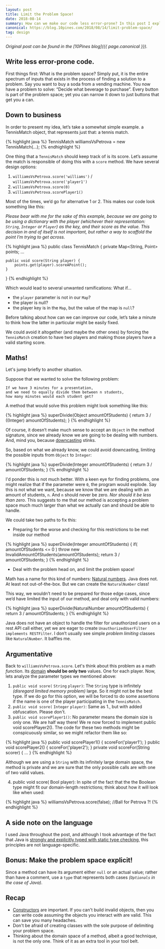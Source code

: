 ```yaml
---
layout: post
title: Limit the Problem Space!
date: 2018-08-14
summary: How can we make our code less error-prone? In this post I explore some of the ways we can do so. Join me!
canonical: https://blog.10pines.com/2018/08/14/limit-problem-space/
tag: design
---
```


_Original post can be found in the [10Pines blog]({{ page.canonical }})._

## Write less error-prone code.

First things first: What is the problem space?
Simply put, it is the entire spectrum of inputs that exists in the process of finding a solution to a problem.
Say you want to buy a soda from a vending machine. You now have a problem to solve: “Decide what beverage to purchase”. Every button is part of the problem space; yet you can narrow it down to just buttons that get you a can.

## Down to business

In order to present my idea, let’s take a somewhat simple example. a TennisMatch object, that represents just that: a tennis match.

{% highlight java %}
TennisMatch williamsVsPetrova = new TennisMatch(...);
{% endhighlight %}


One thing that a `TennisMatch` should keep track of is its score. Let’s assume the match is responsible of doing this with a `score` method. We have several design options:

  1. `williamsVsPetrova.score('williams')` / `williamsVsPetrova.score('player1')`
  2. `williamsVsPetrova.score(0)`
  3. `williamsVsPetrova.scorePlayer1()`

Most of the times, we’d go for alternative 1 or 2. This makes our code look something like this:

_Please bear with me for the sake of this example, because we are going to be using a dictionary with the player (whichever their representation: `String`, `Integer` or `Player`) as the key, and their score as the value. This decision in and of itself is not important, but rather a way to scaffold the point I’m trying to get across._

{% highlight java %}
public class TennisMatch {
    private Map<String, Point> points;
    ...
    
    public void score(String player) {
        points.get(player).scoreAPoint();
    }
}
{% endhighlight %}

Which would lead to several unwanted ramifications:
What if...

  - the `player` parameter is not in our `Map`?
  - the player is null?
  - the player key is in the `Map`, but the value of the map is `null`?

Before talking about how can we can improve our code, let’s take a minute to think how the latter in particular might be easily fixed.

We could avoid it altogether (and maybe the other ones) by forcing the `TennisMatch` creation to have two players and making those players have a valid starting score.

## Maths!

Let's jump briefly to another situation.

Suppose that we wanted to solve the following problem:

    If we have 3 minutes for a presentation,
    and we need to equally divide them between n students,
    how many minutes would each student get?

A method that would solve this problem might look something like this:


{% highlight java %}
superDivide(Object amountOfStudents) { 
  return 3 / ((Integer) amountOfStudents);
}
{% endhighlight %}

Of course, it doesn’t make much sense to accept an `Object` in the method signature, since we already know we are going to be dealing with numbers. And, mind you, because [downcasting](https://en.wikipedia.org/wiki/Downcasting) stinks.

So, based on what we already know, we could avoid downcasting, limiting the possible inputs from `Object` to `Integer`:

{% highlight java %}
superDivide(Integer amountOfStudents) {
  return 3 / amountOfStudents;
}
{% endhighlight %}

I'd ponder this is not much better.
With a keen eye for finding problems, one might realize that if the parameter were `0`, the program would explode.
Say this is not what we want, because we know that we are dealing with an amount of students, `n`. And `n` should never be zero. _Nor should it be less than zero_.
This suggests to me that our method is accepting a problem space much much larger than what we actually can and should be able to handle.

We could take two paths to fix this:

  - Preparing for the worse and checking for this restrictions to be met inside our method

{% highlight java %}
superDivide(Integer amountOfStudents) {
  if( amountOfStudents <= 0 )
    throw new InvalidAmountOfStudents(amountOfStudents);
  return 3 / amountOfStudents;
}
{% endhighlight %}


  - Deal with the problem head on, and limit the problem space!

Math has a name for this kind of numbers: [Natural numbers](https://en.wikipedia.org/wiki/Natural_number). Java does not. At least not out-of-the-box. But we can create the `NaturalNumber` class!

This way, we wouldn’t need to be prepared for those edge cases, since we’d have limited the input of our method, and deal only with valid numbers:

{% highlight java %}
superDivide(NaturalNumber amountOfStudents) {
  return 3 / amountOfStudents;
}
{% endhighlight %}

Java does not have an object to handle the filter for unauthorized users on a rest API call either, yet we are eager to create `UnauthorizedUserFilter implements RESTFilter`. I don’t usually see simple _problem limiting_ classes like `NaturalNumber`. It baffles me.

## Argumentative

Back to `williamsVsPetrova.score`. Let's think about this problem as a math _function_. Its [domain](https://en.wikipedia.org/wiki/Domain_of_a_function) **should be only two** values. One for each player.
Now, lets analyze the parameter types we mentioned above:

  1. `public void score(` `String` `player)`: The `String` type is infinitely _(disregard limited memory problem)_ large. So it might not be the best type.
    If we do go for this option, we will be forced to do some assertions if the name is one of the player participating in the `TennisMatch`.
  2. `public void score(` `Integer` `player)`: Same as 1., but with added obfuscation. Please don't.
  3. `public void scorePlayer1()`: No parameter means the domain size is only one. We are half way there!
    We re now forced to implement public void scorePlayer2(). The code for these two methods might be conspicuously similar, so we might refactor them like so:

{% highlight java %}
public void scorePlayer1() {
    scoreFor('player1');
}
public void scorePlayer2() {
    scoreFor('player2');
}
private void scoreFor(String scorer) {
    ...
}
{% endhighlight %}

  Although we are using a `String` with its infinitely large domain space, the method is private and we are sure that the only possible calls are with one of two valid values.

  4. public void score( Bool player): In spite of the fact that the the Boolean type might fit our domain-length restrictions; think about how it will look like when used:

{% highlight java %}
williamsVsPetrova.score(false); //Ball for Petrova ?!
{% endhighlight %}

## A side note on the language

I used Java throughout the post, and although I took advantage of the fact that Java is [strongly and explicitly typed with static type checking](https://en.wikipedia.org/wiki/Type_system#Static_type_checking), this principles are not language-specific.

## Bonus: Make the problem space explicit!

Since a method can have its argument either `null` or an actual value; rather than have a comment, use a `type` that represents both cases _(`Optionals` in the case of Java)_.

## Recap

  - [Constructors](https://en.wikipedia.org/wiki/Constructor_(object-oriented_programming)) are important. If you can't build invalid objects, then you can write code assuming the objects you interact with are valid. This can save you many headaches.
  - Don't be afraid of creating classes with the sole purpose of delimiting your problem space.
  - Thinking about the domain space of a method, albeit a good technique, is not the only one. Think of it as an extra tool in your tool belt.
